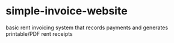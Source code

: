 # simple-invoice-website
basic rent invoicing system that records payments and generates printable/PDF rent receipts
